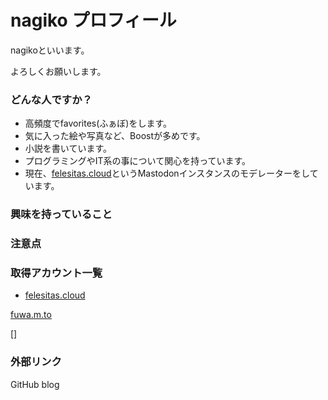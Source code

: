 # nagiko プロフィール
nagikoといいます。

よろしくお願いします。

### どんな人ですか？
- 高頻度でfavorites(ふぁぼ)をします。
- 気に入った絵や写真など、Boostが多めです。
- 小説を書いています。
- プログラミングやIT系の事について関心を持っています。
- 現在、[felesitas.cloud]()というMastodonインスタンスのモデレーターをしています。

### 興味を持っていること

### 注意点

### 取得アカウント一覧
- [felesitas.cloud]()
  
[fuwa.m.to]()

[]

### 外部リンク
GitHub
blog